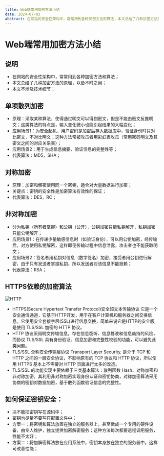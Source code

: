 ```yaml
---
title: Web端常用加密方法小结
date: 2024-07-03
abstract: 在网站的安全性架构中，常常用到各种加密方法和算法；本文总结了几种加密方法的原理，以备不时之用。
---
```


# Web端常用加密方法小结

## 说明

- 在网站的安全性架构中，常常用到各种加密方法和算法；
- 本文总结了几种加密方法的原理，以备不时之用；
- 本文不涉及技术细节；

## 单项散列加密

- 原理：采取某种算法，使得通过明文可以得到密文，但是不能由密文反推明文；这类算法的特点是，输入变化微小也能引起结果的大幅变化；
- 应用场景1：为安全起见，用户密码是加密后存入数据库中，验证身份时只对比密文，不对比明文；这种方法常被攻击者用彩虹表攻击（常用密码明文及其密文之间的对应关系表）；
- 应用场景2：用于生成信息摘要、验证信息的完整性等；
- 代表算法：MD5，SHA；

## 对称加密

- 原理：加密和解密使用同一个密钥，适合对大量数据进行加密；
- 关键点：密钥的安全性是加密算法有效性的保证；
- 代表算法：DES，RC；

## 非对称加密

- 分为私钥（所有者掌握）和公钥（公开），公钥加密只能私钥解开，私钥加密只能公钥解开；
- 应用场景1：在传递少量敏感信息时（如验证身份），可以用公钥加密，经传输后，对方使用私钥解密，这样即便传输过程中信息泄露，攻击者也不能获取明文；
- 应用场景2：签名者用私钥对信息（数字签名）加密，接受者用公钥进行解密，由于只有发送者掌握私钥，所以发送者对该信息不能抵赖；
- 代表算法：RSA；

## HTTPS依赖的加密算法

![HTTP](https://changsiyuan.github.io/images/safety/https-tls-ssl.png)

- HTTPS(Secure Hypertext Transfer Protocol)安全超文本传输协议 它是一个安全通信通道，它基于HTTP开发，用于在客户计算机和服务器之间交换信息。它使用安全套接字层(SSL)进行信息交换，简单来说它是HTTP的安全版,是使用 TLS/SSL 加密的 HTTP 协议。
- HTTP 协议采用明文传输信息，存在信息窃听、信息篡改和信息劫持的风险，而协议 TLS/SSL 具有身份验证、信息加密和完整性校验的功能，可以避免此类问题。
- TLS/SSL 全称安全传输层协议 Transport Layer Security, 是介于 TCP 和 HTTP 之间的一层安全协议，不影响原有的 TCP 协议和 HTTP 协议，所以使用 HTTPS 基本上不需要对 HTTP 页面进行太多的改造。
- TLS/SSL 的功能实现主要依赖于三类基本算法：散列函数 Hash、对称加密和非对称加密，其利用非对称加密实现身份认证和密钥协商，对称加密算法采用协商的密钥对数据加密，基于散列函数验证信息的完整性。

## 如何保证密钥安全：

- 决不能把密钥写在源码中；
- 密钥也尽量不要写在配置文件中；
- 方案一：将密钥和算法放置在独立的服务器上，甚至做成一个专用的硬件设备，由专人维护，独立提供加密解密服务；这种方法每次都要远程调用服务，性能不太好；
- 方案二：将加解密算法放在应用系统中，密钥本身放在独立的服务器中，这样可改善性能；
